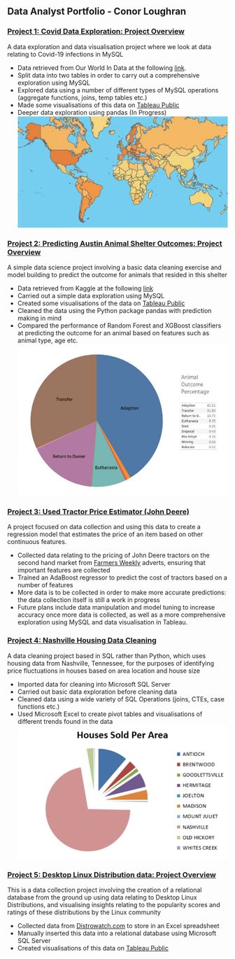 ## Data Analyst Portfolio - Conor Loughran

### [Project 1: Covid Data Exploration: Project Overview](https://github.com/loughrc/CovidData)
A data exploration and data visualisation project where we look at data relating to Covid-19 infections in MySQL 
- Data retrieved from Our World In Data at the following [link](https://ourworldindata.org/covid-deaths).
- Split data into two tables in order to carry out a comprehensive exploration using MySQL
- Explored data using a number of different types of MySQL operations (aggregate functions, joins, temp tables etc.)
- Made some visualisations of this data on [Tableau Public](https://public.tableau.com/profile/conor.loughran#!/vizhome/Covid_Information_Worldwide/Dashboard1)
- Deeper data exploration using pandas (In Progress)
![](/images/covid_world.jpg)

### [Project 2: Predicting Austin Animal Shelter Outcomes: Project Overview](https://github.com/loughrc/Austin_Animal_Shelter)
A simple data science project involving a basic data cleaning exercise and model building to predict the outcome for animals that resided in this shelter
- Data retrieved from Kaggle at the following [link](https://www.kaggle.com/aaronschlegel/austin-animal-center-shelter-outcomes-and?select=aac_shelter_outcomes.csv)
- Carried out a simple data exploration using MySQL
- Created some visualisations of the data on [Tableau Public](https://public.tableau.com/profile/conor.loughran#!/vizhome/Austin_Animal_Shelter/Dashboard1)
- Cleaned the data using the Python package pandas with prediction making in mind
- Compared the performance of Random Forest and XGBoost classifiers at predicting the outcome for an animal based on features such as animal type, age etc.
![](/images/austin_outcomes.jpg)

### [Project 3: Used Tractor Price Estimator (John Deere)](https://github.com/loughrc/JohnDeereData)
A project focused on data collection and using this data to create a regression model that estimates the price of an item based on other continuous features.
- Collected data relating to the pricing of John Deere tractors on the second hand market from [Farmers Weekly](https://classified.fwi.co.uk/used/a-Tractors/24/) adverts, ensuring that important features are collected
- Trained an AdaBoost regressor to predict the cost of tractors based on a number of features
- More data is to be collected in order to make more accurate predictions: the data collection itself is still a work in progress
- Future plans include data manipulation and model tuning to increase accuracy once more data is collected, as well as a more comprehensive exploration using MySQL and data visualisation in Tableau.


### [Project 4: Nashville Housing Data Cleaning](https://github.com/loughrc/Nashville_Housing)
A data cleaning project based in SQL rather than Python, which uses housing data from Nashville, Tennessee, for the purposes of identifying price fluctuations in houses based on area location and house size 
- Imported data for cleaning into Microsoft SQL Server
- Carried out basic data exploration before cleaning data
- Cleaned data using a wide variety of SQL Operations (joins, CTEs, case functions etc.)
- Used Microsoft Excel to create pivot tables and visualisations of different trends found in the data
![](/images/nashville_houses.png)

### [Project 5: Desktop Linux Distribution data: Project Overview](https://github.com/loughrc/CovidData)
This is a data collection project involving the creation of a relational database from the ground up using data relating to Desktop Linux Distributions, and visualising insights relating to the popularity scores and ratings of these distributions by the Linux community
- Collected data from [Distrowatch.com](https://distrowatch.com/) to store in an Excel spreadsheet
- Manually inserted this data into a relational database using Microsoft SQL Server
- Created visualisations of this data on [Tableau Public](https://public.tableau.com/app/profile/conor.loughran/viz/MostPopularLinuxDistributionsAnalysisbasedonDistrowatch_com/Dashboard1)
